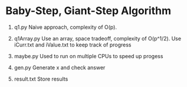 # Baby-Step, Giant-Step Algorithm

1) q1.py
	Naive approach, complexity of O(p). 

2) q1Array.py
	Use an array, space tradeoff, complexity of O(p^1/2).
	Use iCurr.txt and iValue.txt to keep track of progress

3) maybe.py
	Used to run on multiple CPUs to speed up progess

4) gen.py
	Generate x and check answer
	
5) result.txt
	Store results